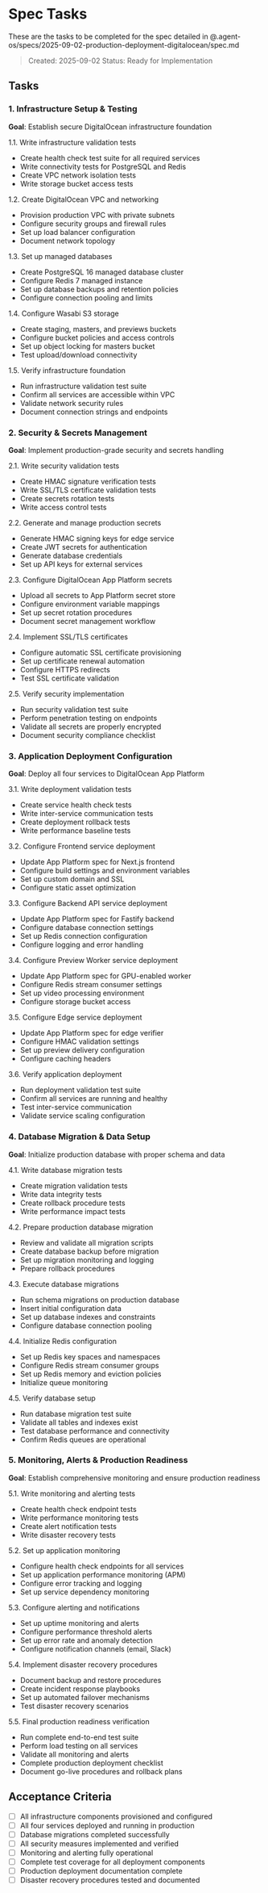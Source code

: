 # Spec Tasks

These are the tasks to be completed for the spec detailed in @.agent-os/specs/2025-09-02-production-deployment-digitalocean/spec.md

> Created: 2025-09-02
> Status: Ready for Implementation

## Tasks

### 1. Infrastructure Setup & Testing

**Goal**: Establish secure DigitalOcean infrastructure foundation

1.1. Write infrastructure validation tests
- Create health check test suite for all required services
- Write connectivity tests for PostgreSQL and Redis
- Create VPC network isolation tests
- Write storage bucket access tests

1.2. Create DigitalOcean VPC and networking
- Provision production VPC with private subnets
- Configure security groups and firewall rules
- Set up load balancer configuration
- Document network topology

1.3. Set up managed databases
- Create PostgreSQL 16 managed database cluster
- Configure Redis 7 managed instance
- Set up database backups and retention policies
- Configure connection pooling and limits

1.4. Configure Wasabi S3 storage
- Create staging, masters, and previews buckets
- Configure bucket policies and access controls
- Set up object locking for masters bucket
- Test upload/download connectivity

1.5. Verify infrastructure foundation
- Run infrastructure validation test suite
- Confirm all services are accessible within VPC
- Validate network security rules
- Document connection strings and endpoints

### 2. Security & Secrets Management

**Goal**: Implement production-grade security and secrets handling

2.1. Write security validation tests
- Create HMAC signature verification tests
- Write SSL/TLS certificate validation tests
- Create secrets rotation tests
- Write access control tests

2.2. Generate and manage production secrets
- Generate HMAC signing keys for edge service
- Create JWT secrets for authentication
- Generate database credentials
- Set up API keys for external services

2.3. Configure DigitalOcean App Platform secrets
- Upload all secrets to App Platform secret store
- Configure environment variable mappings
- Set up secret rotation procedures
- Document secret management workflow

2.4. Implement SSL/TLS certificates
- Configure automatic SSL certificate provisioning
- Set up certificate renewal automation
- Configure HTTPS redirects
- Test SSL certificate validation

2.5. Verify security implementation
- Run security validation test suite
- Perform penetration testing on endpoints
- Validate all secrets are properly encrypted
- Document security compliance checklist

### 3. Application Deployment Configuration

**Goal**: Deploy all four services to DigitalOcean App Platform

3.1. Write deployment validation tests
- Create service health check tests
- Write inter-service communication tests
- Create deployment rollback tests
- Write performance baseline tests

3.2. Configure Frontend service deployment
- Update App Platform spec for Next.js frontend
- Configure build settings and environment variables
- Set up custom domain and SSL
- Configure static asset optimization

3.3. Configure Backend API service deployment
- Update App Platform spec for Fastify backend
- Configure database connection settings
- Set up Redis connection configuration
- Configure logging and error handling

3.4. Configure Preview Worker service deployment
- Update App Platform spec for GPU-enabled worker
- Configure Redis stream consumer settings
- Set up video processing environment
- Configure storage bucket access

3.5. Configure Edge service deployment
- Update App Platform spec for edge verifier
- Configure HMAC validation settings
- Set up preview delivery configuration
- Configure caching headers

3.6. Verify application deployment
- Run deployment validation test suite
- Confirm all services are running and healthy
- Test inter-service communication
- Validate service scaling configuration

### 4. Database Migration & Data Setup

**Goal**: Initialize production database with proper schema and data

4.1. Write database migration tests
- Create migration validation tests
- Write data integrity tests
- Create rollback procedure tests
- Write performance impact tests

4.2. Prepare production database migration
- Review and validate all migration scripts
- Create database backup before migration
- Set up migration monitoring and logging
- Prepare rollback procedures

4.3. Execute database migrations
- Run schema migrations on production database
- Insert initial configuration data
- Set up database indexes and constraints
- Configure database connection pooling

4.4. Initialize Redis configuration
- Set up Redis key spaces and namespaces
- Configure Redis stream consumer groups
- Set up Redis memory and eviction policies
- Initialize queue monitoring

4.5. Verify database setup
- Run database migration test suite
- Validate all tables and indexes exist
- Test database performance and connectivity
- Confirm Redis queues are operational

### 5. Monitoring, Alerts & Production Readiness

**Goal**: Establish comprehensive monitoring and ensure production readiness

5.1. Write monitoring and alerting tests
- Create health check endpoint tests
- Write performance monitoring tests
- Create alert notification tests
- Write disaster recovery tests

5.2. Set up application monitoring
- Configure health check endpoints for all services
- Set up application performance monitoring (APM)
- Configure error tracking and logging
- Set up service dependency monitoring

5.3. Configure alerting and notifications
- Set up uptime monitoring and alerts
- Configure performance threshold alerts
- Set up error rate and anomaly detection
- Configure notification channels (email, Slack)

5.4. Implement disaster recovery procedures
- Document backup and restore procedures
- Create incident response playbooks
- Set up automated failover mechanisms
- Test disaster recovery scenarios

5.5. Final production readiness verification
- Run complete end-to-end test suite
- Perform load testing on all services
- Validate all monitoring and alerts
- Complete production deployment checklist
- Document go-live procedures and rollback plans

## Acceptance Criteria

- [ ] All infrastructure components provisioned and configured
- [ ] All four services deployed and running in production
- [ ] Database migrations completed successfully
- [ ] All security measures implemented and verified
- [ ] Monitoring and alerting fully operational
- [ ] Complete test coverage for all deployment components
- [ ] Production deployment documentation complete
- [ ] Disaster recovery procedures tested and documented